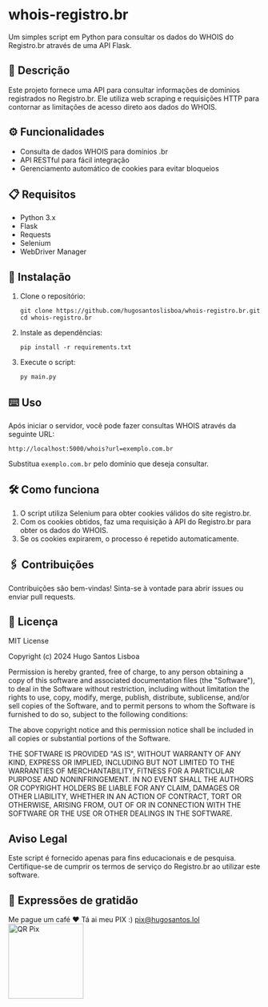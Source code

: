 # whois-registro.br

Um simples script em Python para consultar os dados do WHOIS do Registro.br através de uma API Flask.

## 🚀 Descrição

Este projeto fornece uma API para consultar informações de domínios registrados no Registro.br. Ele utiliza web scraping e requisições HTTP para contornar as limitações de acesso direto aos dados do WHOIS.

## ⚙️ Funcionalidades

- Consulta de dados WHOIS para domínios .br
- API RESTful para fácil integração
- Gerenciamento automático de cookies para evitar bloqueios

## 📋 Requisitos

- Python 3.x
- Flask
- Requests
- Selenium
- WebDriver Manager

## 🔧 Instalação

1. Clone o repositório:
   ```
   git clone https://github.com/hugosantoslisboa/whois-registro.br.git
   cd whois-registro.br
   ```

2. Instale as dependências:
   ```
   pip install -r requirements.txt
   ```

3. Execute o script:
   ```
   py main.py
   ```

## ⌨️ Uso

Após iniciar o servidor, você pode fazer consultas WHOIS através da seguinte URL:

```
http://localhost:5000/whois?url=exemplo.com.br
```

Substitua `exemplo.com.br` pelo domínio que deseja consultar.

## 🛠️ Como funciona

1. O script utiliza Selenium para obter cookies válidos do site registro.br.
2. Com os cookies obtidos, faz uma requisição à API do Registro.br para obter os dados do WHOIS.
3. Se os cookies expirarem, o processo é repetido automaticamente.

## 🖇️ Contribuições

Contribuições são bem-vindas! Sinta-se à vontade para abrir issues ou enviar pull requests.

## 📄 Licença

MIT License

Copyright (c) 2024 Hugo Santos Lisboa

Permission is hereby granted, free of charge, to any person obtaining a copy
of this software and associated documentation files (the "Software"), to deal
in the Software without restriction, including without limitation the rights
to use, copy, modify, merge, publish, distribute, sublicense, and/or sell
copies of the Software, and to permit persons to whom the Software is
furnished to do so, subject to the following conditions:

The above copyright notice and this permission notice shall be included in all
copies or substantial portions of the Software.

THE SOFTWARE IS PROVIDED "AS IS", WITHOUT WARRANTY OF ANY KIND, EXPRESS OR
IMPLIED, INCLUDING BUT NOT LIMITED TO THE WARRANTIES OF MERCHANTABILITY,
FITNESS FOR A PARTICULAR PURPOSE AND NONINFRINGEMENT. IN NO EVENT SHALL THE
AUTHORS OR COPYRIGHT HOLDERS BE LIABLE FOR ANY CLAIM, DAMAGES OR OTHER
LIABILITY, WHETHER IN AN ACTION OF CONTRACT, TORT OR OTHERWISE, ARISING FROM,
OUT OF OR IN CONNECTION WITH THE SOFTWARE OR THE USE OR OTHER DEALINGS IN THE
SOFTWARE.

## Aviso Legal

Este script é fornecido apenas para fins educacionais e de pesquisa. Certifique-se de cumprir os termos de serviço do Registro.br ao utilizar este software.

## 🎁 Expressões de gratidão
Me pague um café ❤️ Tá ai meu PIX :)
pix@hugosantos.lol<br>
<img src="https://i.imgur.com/buWTEb3.png" alt="QR Pix" style="height: 150px; width:150px;"/>